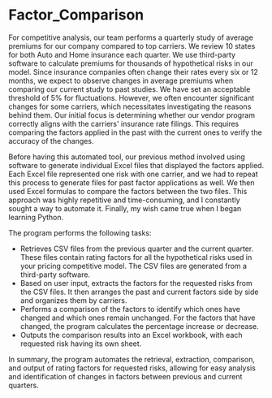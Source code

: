# Factor_Comparison

For competitive analysis, our team performs a quarterly study of average premiums for our company compared to top carriers. We review 10 states for both Auto and Home insurance each quarter. We use third-party software to calculate premiums for thousands of hypothetical risks in our model. Since insurance companies often change their rates every six or 12 months, we expect to observe changes in average premiums when comparing our current study to past studies. We have set an acceptable threshold of 5% for fluctuations. However, we often encounter significant changes for some carriers, which necessitates investigating the reasons behind them. Our initial focus is determining whether our vendor program correctly aligns with the carriers' insurance rate filings. This requires comparing the factors applied in the past with the current ones to verify the accuracy of the changes.

Before having this automated tool, our previous method involved using software to generate individual Excel files that displayed the factors applied. Each Excel file represented one risk with one carrier, and we had to repeat this process to generate files for past factor applications as well. We then used Excel formulas to compare the factors between the two files. This approach was highly repetitive and time-consuming, and I constantly sought a way to automate it. Finally, my wish came true when I began learning Python. 

The program performs the following tasks:
- Retrieves CSV files from the previous quarter and the current quarter. These files contain rating factors for all the hypothetical risks used in your pricing competitive model. The CSV files are generated from a third-party software.
- Based on user input, extracts the factors for the requested risks from the CSV files. It then arranges the past and current factors side by side and organizes them by carriers.
- Performs a comparison of the factors to identify which ones have changed and which ones remain unchanged. For the factors that have changed, the program calculates the percentage increase or decrease.
- Outputs the comparison results into an Excel workbook, with each requested risk having its own sheet.

In summary, the program automates the retrieval, extraction, comparison, and output of rating factors for requested risks, allowing for easy analysis and identification of changes in factors between previous and current quarters.

